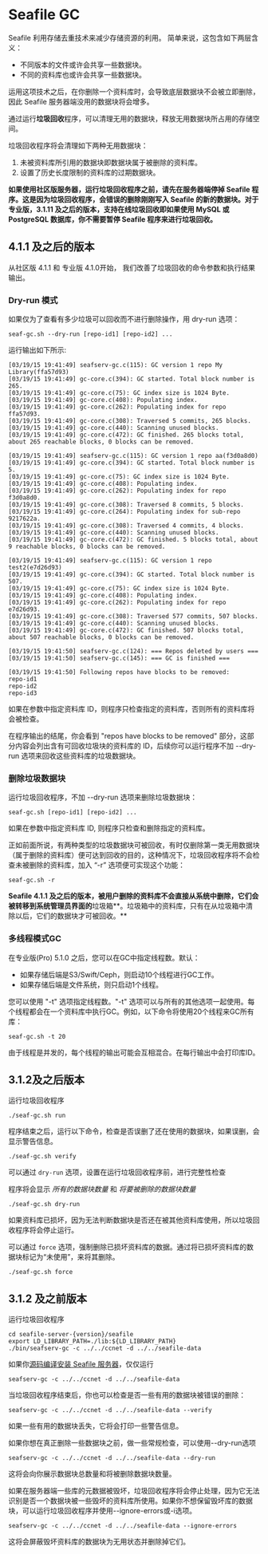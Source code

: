 # Seafile GC

Seafile 利用存储去重技术来减少存储资源的利用。
简单来说，这包含如下两层含义：

* 不同版本的文件或许会共享一些数据块。
* 不同的资料库也或许会共享一些数据块。

运用这项技术之后，在你删除一个资料库时，会导致底层数据块不会被立即删除，因此 Seafile 服务器端没用的数据块将会增多。

通过运行**垃圾回收**程序，可以清理无用的数据块，释放无用数据块所占用的存储空间。

垃圾回收程序将会清理如下两种无用数据块：

1. 未被资料库所引用的数据块即数据块属于被删除的资料库。
2. 设置了历史长度限制的资料库的过期数据块。

**如果使用社区版服务器，运行垃圾回收程序之前，请先在服务器端停掉 Seafile 程序。这是因为垃圾回收程序，会错误的删除刚刚写入 Seafile 的新的数据块。对于专业版，3.1.11 及之后的版本，支持在线垃圾回收即如果使用 MySQL 或 PostgreSQL 数据库，你不需要暂停 Seafile 程序来进行垃圾回收。**

## 4.1.1 及之后的版本

从社区版 4.1.1 和 专业版 4.1.0开始， 我们改善了垃圾回收的命令参数和执行结果输出。

### Dry-run 模式

如果仅为了查看有多少垃圾可以回收而不进行删除操作，用 dry-run 选项：

```
seaf-gc.sh --dry-run [repo-id1] [repo-id2] ...
```

运行输出如下所示:

```
[03/19/15 19:41:49] seafserv-gc.c(115): GC version 1 repo My Library(ffa57d93)
[03/19/15 19:41:49] gc-core.c(394): GC started. Total block number is 265.
[03/19/15 19:41:49] gc-core.c(75): GC index size is 1024 Byte.
[03/19/15 19:41:49] gc-core.c(408): Populating index.
[03/19/15 19:41:49] gc-core.c(262): Populating index for repo ffa57d93.
[03/19/15 19:41:49] gc-core.c(308): Traversed 5 commits, 265 blocks.
[03/19/15 19:41:49] gc-core.c(440): Scanning unused blocks.
[03/19/15 19:41:49] gc-core.c(472): GC finished. 265 blocks total, about 265 reachable blocks, 0 blocks can be removed.

[03/19/15 19:41:49] seafserv-gc.c(115): GC version 1 repo aa(f3d0a8d0)
[03/19/15 19:41:49] gc-core.c(394): GC started. Total block number is 5.
[03/19/15 19:41:49] gc-core.c(75): GC index size is 1024 Byte.
[03/19/15 19:41:49] gc-core.c(408): Populating index.
[03/19/15 19:41:49] gc-core.c(262): Populating index for repo f3d0a8d0.
[03/19/15 19:41:49] gc-core.c(308): Traversed 8 commits, 5 blocks.
[03/19/15 19:41:49] gc-core.c(264): Populating index for sub-repo 9217622a.
[03/19/15 19:41:49] gc-core.c(308): Traversed 4 commits, 4 blocks.
[03/19/15 19:41:49] gc-core.c(440): Scanning unused blocks.
[03/19/15 19:41:49] gc-core.c(472): GC finished. 5 blocks total, about 9 reachable blocks, 0 blocks can be removed.

[03/19/15 19:41:49] seafserv-gc.c(115): GC version 1 repo test2(e7d26d93)
[03/19/15 19:41:49] gc-core.c(394): GC started. Total block number is 507.
[03/19/15 19:41:49] gc-core.c(75): GC index size is 1024 Byte.
[03/19/15 19:41:49] gc-core.c(408): Populating index.
[03/19/15 19:41:49] gc-core.c(262): Populating index for repo e7d26d93.
[03/19/15 19:41:49] gc-core.c(308): Traversed 577 commits, 507 blocks.
[03/19/15 19:41:49] gc-core.c(440): Scanning unused blocks.
[03/19/15 19:41:49] gc-core.c(472): GC finished. 507 blocks total, about 507 reachable blocks, 0 blocks can be removed.

[03/19/15 19:41:50] seafserv-gc.c(124): === Repos deleted by users ===
[03/19/15 19:41:50] seafserv-gc.c(145): === GC is finished ===

[03/19/15 19:41:50] Following repos have blocks to be removed:
repo-id1
repo-id2
repo-id3
```

如果在参数中指定资料库 ID，则程序只检查指定的资料库，否则所有的资料库将会被检查。

在程序输出的结尾，你会看到 "repos have blocks to be removed" 部分，这部分内容会列出含有可回收垃圾块的资料库的 ID，后续你可以运行程序不加 --dry-run 选项来回收这些资料库的垃圾数据块。

### 删除垃圾数据块

运行垃圾回收程序，不加 --dry-run 选项来删除垃圾数据块：

```
seaf-gc.sh [repo-id1] [repo-id2] ...
```

如果在参数中指定资料库 ID, 则程序只检查和删除指定的资料库。

正如前面所说，有两种类型的垃圾数据块可被回收，有时仅删除第一类无用数据块（属于删除的资料库）便可达到回收的目的，这种情况下，垃圾回收程序将不会检查未被删除的资料库，加入 “-r” 选项便可实现这个功能：

```
seaf-gc.sh -r
```

**Seafile 4.1.1 及之后的版本，被用户删除的资料库不会直接从系统中删除，它们会被转移到系统管理员界面的**垃圾箱**。垃圾箱中的资料库，只有在从垃圾箱中清除以后，它们的数据块才可被回收。**

### 多线程模式GC

在专业版(Pro) 5.1.0 之后，您可以在GC中指定线程数。默认：

- 如果存储后端是S3/Swift/Ceph，则启动10个线程进行GC工作。
- 如果存储后端是文件系统，则只启动1个线程。

您可以使用 "-t" 选项指定线程数。"-t" 选项可以与所有的其他选项一起使用。每个线程都会在一个资料库中执行GC。例如，以下命令将使用20个线程来GC所有库：

```
seaf-gc.sh -t 20
```

由于线程是并发的，每个线程的输出可能会互相混合。在每行输出中会打印库ID。

## 3.1.2及之后版本

运行垃圾回收程序

    ./seaf-gc.sh run

程序结束之后，运行以下命令，检查是否误删了还在使用的数据块，如果误删，会显示警告信息。

    ./seaf-gc.sh verify

可以通过 `dry-run` 选项，设置在运行垃圾回收程序前，进行完整性检查

程序将会显示 *所有的数据块数量* 和 *将要被删除的数据块数量*

    ./seaf-gc.sh dry-run

如果资料库已损坏，因为无法判断数据块是否还在被其他资料库使用，所以垃圾回收程序将会停止运行。

可以通过 `force` 选项，强制删除已损坏资料库的数据。通过将已损坏资料库的数据块标记为“未使用”，来将其删除。

    ./seaf-gc.sh force

## 3.1.2 及之前版本

运行垃圾回收程序

    cd seafile-server-{version}/seafile
    export LD_LIBRARY_PATH=./lib:${LD_LIBRARY_PATH}
    ./bin/seafserv-gc -c ../../ccnet -d ../../seafile-data

如果你[源码编译安装 Seafile 服务器](../build_seafile/linux.md)，仅仅运行

    seafserv-gc -c ../../ccnet -d ../../seafile-data

当垃圾回收程序结束后，你也可以检查是否一些有用的数据块被错误的删除：

    seafserv-gc -c ../../ccnet -d ../../seafile-data --verify

如果一些有用的数据块丢失，它将会打印一些警告信息。

如果你想在真正删除一些数据块之前，做一些常规检查，可以使用--dry-run选项

    seafserv-gc -c ../../ccnet -d ../../seafile-data --dry-run

这将会向你展示数据块总数量和将被删除数据块数量。

如果在服务器端一些库的元数据被毁坏，垃圾回收程序将会停止处理，因为它无法识别是否一个数据块被一些毁坏的资料库所使用。如果你不想保留毁坏库的数据块，可以运行垃圾回收程序并使用--ignore-errors或-i选项。

    seafserv-gc -c ../../ccnet -d ../../seafile-data --ignore-errors

这将会屏蔽毁坏资料库的数据块为无用状态并删除掉它们。
